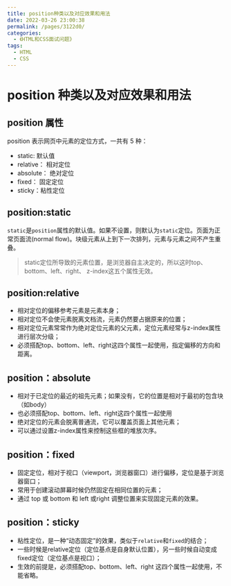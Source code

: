 ```yaml
---
title: position种类以及对应效果和用法
date: 2022-03-26 23:00:38
permalink: /pages/3122d0/
categories:
  - 《HTML和CSS面试问题》
tags:
  - HTML
  - CSS
---
```


# position 种类以及对应效果和用法

## position 属性

position 表示网页中元素的定位方式，一共有 5 种：

- static: 默认值
- relative： 相对定位
- absolute： 绝对定位
- fixed： 固定定位
- sticky：粘性定位


## position:static

`static`是`position`属性的默认值。如果不设置，则默认为`static`定位。页面为正常页面流(normal flow)。块级元素从上到下一次排列，元素与元素之间不产生重叠。
> static定位所导致的元素位置，是浏览器自主决定的，所以这时top、bottom、left、right、 z-index这五个属性无效。

## position:relative

- 相对定位的偏移参考元素是元素本身；
- 相对定位不会使元素脱离文档流，元素仍然要占据原来的位置；
- 相对定位元素常常作为绝对定位元素的父元素，定位元素经常与z-index属性进行层次分级；
- 必须搭配top、bottom、left、right这四个属性一起使用，指定偏移的方向和距离。

## position：absolute

- 相对于已定位的最近的祖先元素；如果没有，它的位置是相对于最初的包含块（如body）
- 也必须搭配top、bottom、left、right这四个属性一起使用
- 绝对定位的元素会脱离普通流，它可以覆盖页面上其他元素；
- 可以通过设置z-index属性来控制这些框的堆放次序。

## position：fixed

- 固定定位，相对于视口（viewport，浏览器窗口）进行偏移，定位是基于浏览器窗口；
- 常用于创建滚动屏幕时候仍然固定在相同位置的元素；
- 通过 top 或 bottom 和 left 或right 调整位置来实现固定元素的效果。

## position：sticky

- 粘性定位，是一种“动态固定”的效果，类似于`relative`和`fixed`的结合；
- 一些时候是relative定位（定位基点是自身默认位置），另一些时候自动变成fixed定位（定位基点是视口）；
- 生效的前提是，必须搭配top、bottom、left、right 这四个属性一起使用，不能省略。